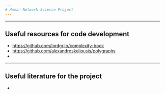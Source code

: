 ```yaml
---
# Human Network Science Project
---
```


---
## Useful resources for code development 

- https://github.com/lordgrilo/complexity-book
- https://github.com/alexandroskoliousis/polygraphs
- 




---
## Useful literature for the project 

- 